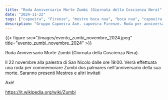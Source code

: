 ```yaml
---
title: "Roda Anniversario Morte Zumbi (Giornata della Coscienza Nera)"
date: "2024-11-22"
tags: ["capoeira", "Firenze", "mestre boca nua", "boca nua", "capoeira axè", "zumbi", "roda"]
description: "Gruppo Capoeira Axè. capoeira Firenze. Roda per anniversario morte Zumbi dos Palmares"
---
```


{{< figure src="/images/evento_zumbi_novembre_2024.jpeg" title="evento_zumbi_novembre_2024" >}}

Roda Anniversario Morte Zumbi (Giornata della Coscienza Nera).

Il 22 novembre alla palestra di San Nicolo dalle ore 19:00.
Verrà effettuata una roda per commemorare Zumbi dos palmares nell'anniversario della sua morte.
Saranno presenti Mestres e altri invitati

Axè!

https://it.wikipedia.org/wiki/Zumbi

